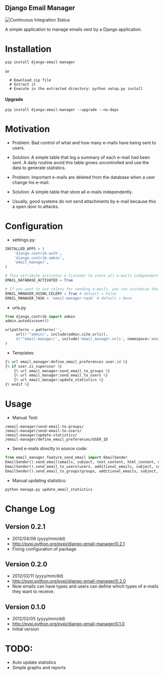 Django Email Manager
-----------

![Continuous Integration Status](https://secure.travis-ci.org/paulocheque/django-email-manager.png?branch=master)

A simple application to manage emails sent by a Django application.

# Installation

```
pip install django-email-manager
```

or

```
  # Download zip file
  # Extract it
  # Execute in the extracted directory: python setup.py install
```

#### Upgrade

```
pip install django-email-manager --upgrade --no-deps
```

# Motivation

* Problem: Bad control of what and how many e-mails have being sent to users.
* Solution: A simple table that log a summary of each e-mail had been sent. 
A daily routine avoid this table grows uncontrolled and use the data to generate statistics.

* Problem: Important e-mails are deleted from the database when a user change his e-mail.
* Solution: A simple table that store all e-mails independently.

* Usually, good systems do not send attachments by e-mail because this a open door to attacks.

# Configuration

* settings.py:


```python
INSTALLED_APPS = (
    'django.contrib.auth',
    'django.contrib.admin',
    'email_manager',
)

# This attribute activates a listener to store all e-mails independently of auth_user database.
EMAIL_DATABASE_ACTIVATED = True

# If you want to use celery for sending e-mails, you can customize the task name, example:
EMAIL_MANAGER_USING_CELERY = True # default = False
EMAIL_MANAGER_TASK = 'email-manager-task' # default = None
```

* urls.py


```python
from django.contrib import admin
admin.autodiscover()

urlpatterns = patterns('',
     url(r'^admin/', include(admin.site.urls)),
     (r'^email-manager/', include('email_manager.urls', namespace='email_manager', app_name='email_manager')),
)
```

* Templates:


```python
{% url email_manager:define_email_preferences user.id %}
{% if user.is_superuser %}
    {% url email_manager:send_email_to_groups %}
    {% url email_manager:send_email_to_users %}
    {% url email_manager:update_statistics %}
{% endif %}
```

# Usage

* Manual Test:


```
/email-manager/send-email-to-groups/
/email-manager/send-email-to-users/
/email-manager/update-statistics/
/email-manager/define_email_preferences/USER_ID
```

* Send e-mails directly in source code:


```python
from email_manager.feature_send_email import EmailSender
EmailSender().send_email(emails, subject, text_content, html_content, main_content)
EmailSender().send_email_to_users(users, additional_emails, subject, content, html_content, email_type)
EmailSender().send_email_to_groups(groups, additional_emails, subject, content, html_content, email_type)
```

* Manual updating statistics:


```
python manage.py update_email_statistics
```

# Change Log

## Version 0.2.1
  * 2012/04/08 (yyyy/mm/dd)
  * <http://pypi.python.org/pypi/django-email-manager/0.2.1>
  * Fixing configuration of package

## Version 0.2.0 
  * 2012/02/11 (yyyy/mm/dd)
  * <http://pypi.python.org/pypi/django-email-manager/0.2.0>
  * Now emails can have types and users can define which types of e-mails they want to receive.

## Version 0.1.0
  * 2012/02/05 (yyyy/mm/dd)
  * <http://pypi.python.org/pypi/django-email-manager/0.1.0>
  * Initial version


# TODO:

* Auto update statistics
* Simple graphs and reports
